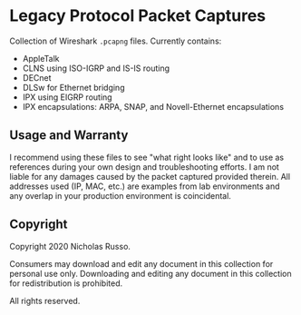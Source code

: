 # Legacy Protocol Packet Captures
Collection of Wireshark `.pcapng` files. Currently contains:
  - AppleTalk
  - CLNS using ISO-IGRP and IS-IS routing
  - DECnet
  - DLSw for Ethernet bridging
  - IPX using EIGRP routing
  - IPX encapsulations: ARPA, SNAP, and Novell-Ethernet encapsulations

## Usage and Warranty
I recommend using these files to see "what right looks like" and to use
as references during your own design and troubleshooting efforts. I am
not liable for any damages caused by the packet captured provided therein.
All addresses used (IP, MAC, etc.) are examples from lab environments
and any overlap in your production environment is coincidental.

## Copyright
Copyright 2020 Nicholas Russo.

Consumers may download and edit any document in this collection for personal
use only. Downloading and editing any document in this collection for
redistribution is prohibited.

All rights reserved.
